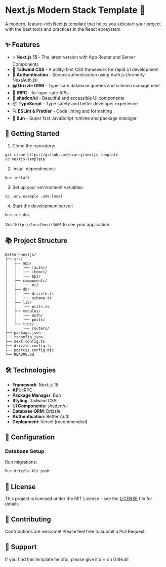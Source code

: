 # Next.js Modern Stack Template 🚀

A modern, feature-rich Next.js template that helps you kickstart your project with the best tools and practices in the React ecosystem.

## ✨ Features

- ⚡️ **Next.js 15** - The latest version with App Router and Server Components
- 🎨 **Tailwind CSS** - A utility-first CSS framework for rapid UI development
- 🔐 **Authentication** - Secure authentication using Auth.js (formerly NextAuth.js)
- 🗃️ **Drizzle ORM** - Type-safe database queries and schema management
- 🔄 **tRPC** - for type-safe APIs
- 🎯 **shadcn/ui** - Beautiful and accessible UI components
- 📦 **TypeScript** - Type safety and better developer experience
- 🔍 **ESLint & Prettier** - Code linting and formatting
- 🚄 **Bun** - Super fast JavaScript runtime and package manager

## 🚀 Getting Started

1. Clone the repository:

```bash
git clone https://github.com/ecarry/nextjs-template
cd nextjs-template
```

2. Install dependencies:

```bash
bun install
```

3. Set up your environment variables:

```bash
cp .env.example .env.local
```

4. Start the development server:

```bash
bun run dev
```

Visit `http://localhost:3000` to see your application.

## 📚 Project Structure

```
better-nextjs/
├── src/
│   ├── app/
│   │   ├── (auth)/
│   │   ├── (home)/
│   │   └── api/
│   ├── components/
│   │   └── ui/
│   ├── db/
│   │   ├── drizzle.ts
│   │   └── schema.ts
│   ├── lib/
│   │   └── utils.ts
│   ├── modules/
│   │   ├── auth/
│   │   └── posts/
│   └── trpc/
│       └── routers/
├── package.json
├── tsconfig.json
├── next.config.ts
├── drizzle.config.ts
├── postcss.config.mjs
└── README.md
```

## 🛠️ Technologies

- **Framework**: Next.js 15
- **API**: tRPC
- **Package Manager**: Bun
- **Styling**: Tailwind CSS
- **UI Components**: shadcn/ui
- **Database ORM**: Drizzle
- **Authentication**: Better Auth
- **Deployment**: Vercel (recommended)

## 🔧 Configuration

### Database Setup

Run migrations:

```bash
bun drizzle-kit push
```

## 📝 License

This project is licensed under the MIT License - see the [LICENSE](LICENSE) file for details.

## 🤝 Contributing

Contributions are welcome! Please feel free to submit a Pull Request.

## 💫 Support

If you find this template helpful, please give it a ⭐️ on GitHub!
